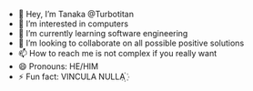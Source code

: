 - 👋 Hey, I’m Tanaka @Turbotitan
- 👀 I’m interested in computers 
- 🌱 I’m currently learning software engineering
- 💞️ I’m looking to collaborate on all possible positive solutions
- 📫 How to reach me is not complex if you really want
- 😄 Pronouns: HE/HIM
- ⚡ Fun fact: VINCULA NULLA꙰

<!---
Turbotitan/Turbotitan is a ✨ special ✨ repository because its `README.md` (this file) appears on your GitHub profile.
You can click the Preview link to take a look at your changes.
--->
